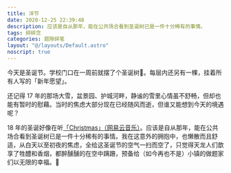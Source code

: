 ```yaml
---
title: 洋节
date: 2020-12-25 22:39:48
description: 应该是自从那年，能在公共场合看到圣诞树已是一件十分稀有的事情。
tags: 碎碎念
categories: 题隙碎笔
layout: "@/layouts/Default.astro"
noscript: true
---
```


今天是圣诞节。学校门口在一周前就摆了个圣诞树🎄。每层内还另有一棵，挂着所有人写的「新年愿望」。

还记得 17 年的那场大雪，盆景园、护城河畔，静谧的雪里心情虽不舒畅，但却也能有暂时的慰藉。当时的焦虑大部分现在已经随风而逝，但谁又能想到今天的境遇呢？

18 年的圣诞好像在听[「Christmas」（网易云音乐）](https://music.163.com/#/song?id=40249016)。应该是自从那年，能在公共场合看到圣诞树已是一件十分稀有的事情。我在这意外的拥抱中，也懒散而且舒适，从白天以至初夜的焦虑，全给这圣诞节的空气一扫而空了，只觉得天龙人们歆享了牲醴和香烟，都醉醺醺的在空中蹒跚，预备给（如今再也不是）小镇的做题家们以无限的幸福。📝
